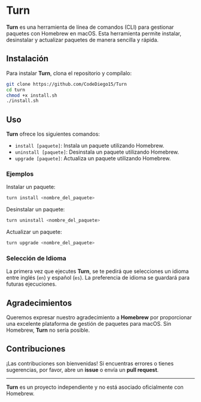 # Turn

**Turn** es una herramienta de línea de comandos (CLI) para gestionar paquetes con Homebrew en macOS. Esta herramienta permite instalar, desinstalar y actualizar paquetes de manera sencilla y rápida.

## Instalación

Para instalar **Turn**, clona el repositorio y compílalo:

```bash
git clone https://github.com/CodeDiego15/Turn
cd turn
chmod +x install.sh
./install.sh
```

## Uso

**Turn** ofrece los siguientes comandos:

- `install [paquete]`: Instala un paquete utilizando Homebrew.
- `uninstall [paquete]`: Desinstala un paquete utilizando Homebrew.
- `upgrade [paquete]`: Actualiza un paquete utilizando Homebrew.

### Ejemplos

Instalar un paquete:

```bash
turn install <nombre_del_paquete>
```

Desinstalar un paquete:

```bash
turn uninstall <nombre_del_paquete>
```

Actualizar un paquete:

```bash
turn upgrade <nombre_del_paquete>
```

### Selección de Idioma

La primera vez que ejecutes **Turn**, se te pedirá que selecciones un idioma entre inglés (`en`) y español (`es`). La preferencia de idioma se guardará para futuras ejecuciones.

## Agradecimientos

Queremos expresar nuestro agradecimiento a **Homebrew** por proporcionar una excelente plataforma de gestión de paquetes para macOS. Sin Homebrew, **Turn** no sería posible.

## Contribuciones

¡Las contribuciones son bienvenidas! Si encuentras errores o tienes sugerencias, por favor, abre un **issue** o envía un **pull request**.

---

**Turn** es un proyecto independiente y no está asociado oficialmente con Homebrew.
